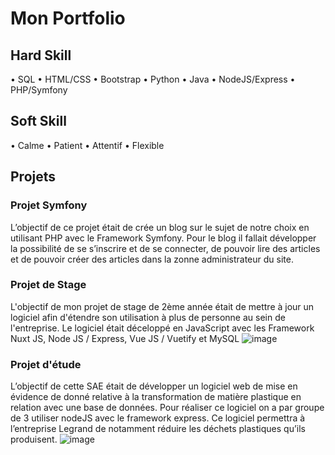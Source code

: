 # Mon Portfolio

## Hard Skill
  •	SQL
  •	HTML/CSS
  •	Bootstrap
  •	Python
  •	Java
  •	NodeJS/Express
  •	PHP/Symfony

## Soft Skill
  •	Calme
  •	Patient
  •	Attentif
  •	Flexible


  ## Projets

  ### Projet Symfony 
  
  L’objectif de ce projet était de crée un blog sur le sujet de notre choix en utilisant PHP avec le Framework Symfony. Pour le blog il fallait développer la possibilité de se s’inscrire et de se connecter, de pouvoir lire des articles et de pouvoir créer des articles dans la zonne administrateur du site.

  ### Projet de Stage

  L'objectif de mon projet de stage de 2ème année était de mettre à jour un logiciel afin d'étendre son utilisation à plus de personne au sein de l'entreprise. Le logiciel était déceloppé en JavaScript avec les Framework  Nuxt JS, Node JS / Express, Vue JS / Vuetify et MySQL
  ![image](https://github.com/mouffron/mouffron/assets/104823184/e3ff868d-dd95-4729-83e5-7ecee530b2a4)


  ### Projet d'étude

  L’objectif de cette SAE était de développer un logiciel web de mise en évidence de donné relative à la transformation de matière plastique en relation avec une base de données. Pour réaliser ce logiciel on a par groupe de 3 utiliser nodeJS avec le framework express. Ce logiciel permettra à l’entreprise Legrand de notamment réduire les déchets plastiques qu’ils produisent.
  ![image](https://github.com/mouffron/mouffron/assets/104823184/6b8610b6-c262-4cea-89a5-606075e62b2f)




